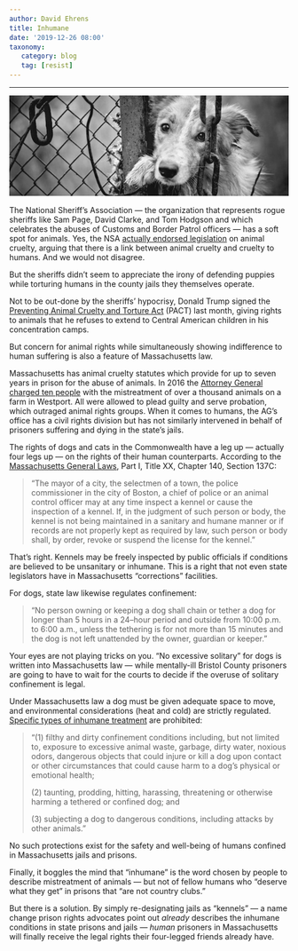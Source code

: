 ```yaml
---
author: David Ehrens
title: Inhumane
date: '2019-12-26 08:00'
taxonomy:
   category: blog
   tag: [resist]
---
```

---

![](inhuman.jpg)

The National Sheriff’s Association — the organization that represents rogue sheriffs like Sam Page, David Clarke, and Tom Hodgson and which celebrates the abuses of Customs and Border Patrol officers — has a soft spot for animals. Yes, the NSA [actually endorsed legislation](https://www.sheriffs.org/AnimalCrueltyGateway) on animal cruelty, arguing that there is a link between animal cruelty and cruelty to humans. And we would not disagree.

But the sheriffs didn’t seem to appreciate the irony of defending puppies while torturing humans in the county jails they themselves operate.

Not to be out-done by the sheriffs’ hypocrisy, Donald Trump signed the [Preventing Animal Cruelty and Torture Act](https://www.cbsnews.com/news/animal-cruelty-felony-president-trump-signs-animal-cruelty-pact-act-bill-making-it-a-federal-felony-2019-11-25/) (PACT) last month, giving rights to animals that he refuses to extend to Central American children in his concentration camps.

But concern for animal rights while simultaneously showing indifference to human suffering is also a feature of Massachusetts law.

Massachusetts has animal cruelty statutes which provide for up to seven years in prison for the abuse of animals. In 2016 the [Attorney General charged ten people](https://www.heraldnews.com/news/20190628/westport-animal-activists-let-down-by-sentences-in-tenant-farm-cruelty-case) with the mistreatment of over a thousand animals on a farm in Westport. All were allowed to plead guilty and serve probation, which outraged animal rights groups. When it comes to humans, the AG’s office has a civil rights division but has not similarly intervened in behalf of prisoners suffering and dying in the state’s jails.

The rights of dogs and cats in the Commonwealth have a leg up — actually four legs up — on the rights of their human counterparts. According to the [Massachusetts General Laws](https://malegislature.gov/Laws/GeneralLaws/PartI/TitleXX/Chapter140/Section137C), Part I, Title XX, Chapter 140, Section 137C:

> “The mayor of a city, the selectmen of a town, the police commissioner in the city of Boston, a chief of police or an animal control officer may at any time inspect a kennel or cause the inspection of a kennel. If, in the judgment of such person or body, the kennel is not being maintained in a sanitary and humane manner or if records are not properly kept as required by law, such person or body shall, by order, revoke or suspend the license for the kennel.”

That’s right. Kennels may be freely inspected by public officials if conditions are believed to be unsanitary or inhumane. This is a right that not even state legislators have in Massachusetts “corrections” facilities.

For dogs, state law likewise regulates confinement:

> “No person owning or keeping a dog shall chain or tether a dog for longer than 5 hours in a 24–hour period and outside from 10:00 p.m. to 6:00 a.m., unless the tethering is for not more than 15 minutes and the dog is not left unattended by the owner, guardian or keeper.”

Your eyes are not playing tricks on you. “No excessive solitary” for dogs is written into Massachusetts law — while mentally-ill Bristol County prisoners are going to have to wait for the courts to decide if the overuse of solitary confinement is legal.

Under Massachusetts law a dog must be given adequate space to move, and environmental considerations (heat and cold) are strictly regulated. [Specific types of inhumane treatment](https://malegislature.gov/Laws/GeneralLaws/PartI/TitleXX/Chapter140/Section174E) are prohibited:

> “(1) filthy and dirty confinement conditions including, but not limited to, exposure to excessive animal waste, garbage, dirty water, noxious odors, dangerous objects that could injure or kill a dog upon contact or other circumstances that could cause harm to a dog’s physical or emotional health;
>
> (2) taunting, prodding, hitting, harassing, threatening or otherwise harming a tethered or confined dog; and
>
> (3) subjecting a dog to dangerous conditions, including attacks by other animals.”

No such protections exist for the safety and well-being of humans confined in Massachusetts jails and prisons.

Finally, it boggles the mind that “inhumane” is the word chosen by people to describe mistreatment of animals — but not of fellow humans who “deserve what they get” in prisons that “are not country clubs.”

But there is a solution. By simply re-designating jails as “kennels” — a name change prison rights advocates point out *already* describes the inhumane conditions in state prisons and jails — *human* prisoners in Massachusetts will finally receive the legal rights their four-legged friends already have.

